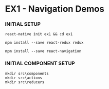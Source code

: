 # EX1 - Navigation Demos

### INITIAL SETUP

`react-native init ex1 && cd ex1`

`npm install --save react-redux redux`

`npm install --save react-navigation`

### INITIAL COMPONENT SETUP

```
mkdir src\components
mkdir src\actions
mkdir src\reducers

```
